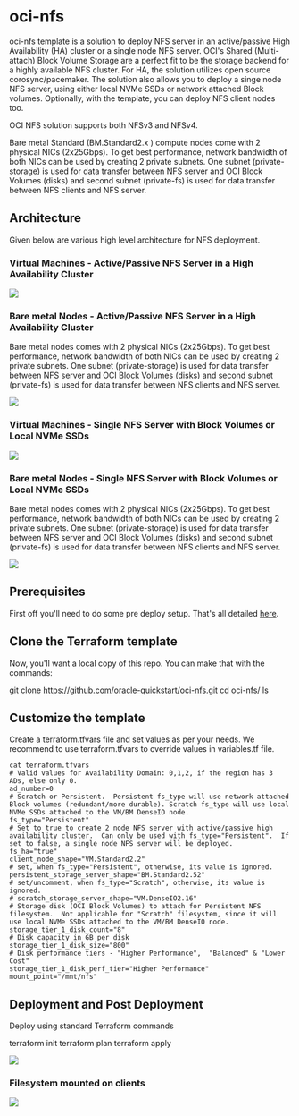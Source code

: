 # oci-nfs
oci-nfs template is a solution to deploy NFS server in an active/passive High Availability (HA) cluster or a single node NFS server.  OCI's Shared (Multi-attach) Block Volume Storage are a perfect fit to be the storage backend for a highly available NFS cluster.  For HA, the solution utilizes open source corosync/pacemaker.   The solution also allows you to deploy a singe node NFS server,  using either local NVMe SSDs or network attached Block volumes.  Optionally,  with the template, you can deploy NFS client nodes too.   

OCI NFS solution supports both NFSv3 and NFSv4.   

Bare metal Standard (BM.Standard2.x ) compute nodes come with 2 physical NICs (2x25Gbps). To get best performance,  network bandwidth of both NICs can be used by creating 2 private subnets.  One subnet (private-storage) is used for data transfer between NFS server and OCI Block Volumes (disks) and second subnet (private-fs) is used for data transfer between NFS clients and NFS server.   


## Architecture
Given below are various high level architecture for NFS deployment. 

### Virtual Machines - Active/Passive NFS Server in a High Availability Cluster

![](./images/NFS_Active_Passive_HA_High_Level_Arch.png)
    
### Bare metal Nodes - Active/Passive NFS Server in a High Availability Cluster
Bare metal nodes comes with 2 physical NICs (2x25Gbps). To get best performance,  network bandwidth of both NICs can be used by creating 2 private subnets.  One subnet (private-storage) is used for data transfer between NFS server and OCI Block Volumes (disks) and second subnet (private-fs) is used for data transfer between NFS clients and NFS server.   

![](./images/BM_NFS_Active_Passive_HA_High_Level_Arch.png)

### Virtual Machines - Single NFS Server with Block Volumes or Local NVMe SSDs

![](./images/Single_NFS_Server_High_Level_Arch.png)

### Bare metal Nodes - Single NFS Server with Block Volumes or Local NVMe SSDs
Bare metal nodes comes with 2 physical NICs (2x25Gbps). To get best performance,  network bandwidth of both NICs can be used by creating 2 private subnets.  One subnet (private-storage) is used for data transfer between NFS server and OCI Block Volumes (disks) and second subnet (private-fs) is used for data transfer between NFS clients and NFS server.   

![](./images/BM_Single_NFS_Server_High_Level_Arch.png)


## Prerequisites
First off you'll need to do some pre deploy setup.  That's all detailed [here](https://github.com/oracle/oci-quickstart-prerequisites).

## Clone the Terraform template
Now, you'll want a local copy of this repo.  You can make that with the commands:

git clone https://github.com/oracle-quickstart/oci-nfs.git
cd oci-nfs/
ls

## Customize the template 
Create a terraform.tfvars file and set values as per your needs.  We recommend to use terraform.tfvars to override values in variables.tf file.   

```
cat terraform.tfvars
# Valid values for Availability Domain: 0,1,2, if the region has 3 ADs, else only 0.
ad_number=0
# Scratch or Persistent.  Persistent fs_type will use network attached Block volumes (redundant/more durable). Scratch fs_type will use local NVMe SSDs attached to the VM/BM DenseIO node.
fs_type="Persistent"
# Set to true to create 2 node NFS server with active/passive high availability cluster.  Can only be used with fs_type="Persistent".  If set to false, a single node NFS server will be deployed.
fs_ha="true"
client_node_shape="VM.Standard2.2"
# set, when fs_type="Persistent", otherwise, its value is ignored.
persistent_storage_server_shape="BM.Standard2.52"
# set/uncomment, when fs_type="Scratch", otherwise, its value is ignored.
# scratch_storage_server_shape="VM.DenseIO2.16"
# Storage disk (OCI Block Volumes) to attach for Persistent NFS filesystem.  Not applicable for "Scratch" filesystem, since it will use local NVMe SSDs attached to the VM/BM DenseIO node.
storage_tier_1_disk_count="8"
# Disk capacity in GB per disk
storage_tier_1_disk_size="800"
# Disk performance tiers - "Higher Performance",  "Balanced" & "Lower Cost"
storage_tier_1_disk_perf_tier="Higher Performance"
mount_point="/mnt/nfs"
```


## Deployment and Post Deployment
Deploy using standard Terraform commands

terraform init
terraform plan
terraform apply 

![](./images/TF-apply.png)

### Filesystem mounted on clients 
![](./images/oci-nfs-client-df-h.png)
